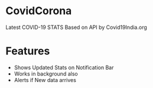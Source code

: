 # CovidCorona
Latest COVID-19 STATS
Based on API by Covid19India.org

<h1>Features</h1>
<ul>
  <li>
Shows Updated Stats on Notification Bar</li>
  <li>Works in background also</li>
  <li>Alerts if New data arrives</li>
  </ul>
